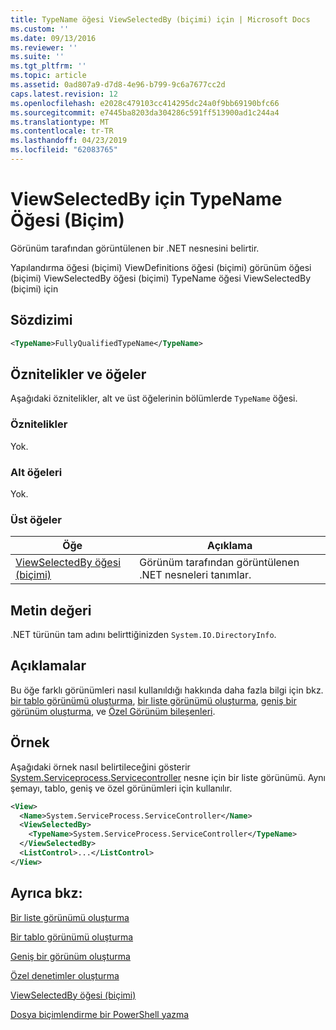```yaml
---
title: TypeName öğesi ViewSelectedBy (biçimi) için | Microsoft Docs
ms.custom: ''
ms.date: 09/13/2016
ms.reviewer: ''
ms.suite: ''
ms.tgt_pltfrm: ''
ms.topic: article
ms.assetid: 0ad807a9-d7d8-4e96-b799-9c6a7677cc2d
caps.latest.revision: 12
ms.openlocfilehash: e2028c479103cc414295dc24a0f9bb69190bfc66
ms.sourcegitcommit: e7445ba8203da304286c591ff513900ad1c244a4
ms.translationtype: MT
ms.contentlocale: tr-TR
ms.lasthandoff: 04/23/2019
ms.locfileid: "62083765"
---
```

# <a name="typename-element-for-viewselectedby-format"></a>ViewSelectedBy için TypeName Öğesi (Biçim)

Görünüm tarafından görüntülenen bir .NET nesnesini belirtir.

Yapılandırma öğesi (biçimi) ViewDefinitions öğesi (biçimi) görünüm öğesi (biçimi) ViewSelectedBy öğesi (biçimi) TypeName öğesi ViewSelectedBy (biçimi) için

## <a name="syntax"></a>Sözdizimi

```xml
<TypeName>FullyQualifiedTypeName</TypeName>
```

## <a name="attributes-and-elements"></a>Öznitelikler ve öğeler

Aşağıdaki öznitelikler, alt ve üst öğelerinin bölümlerde `TypeName` öğesi.

### <a name="attributes"></a>Öznitelikler

Yok.

### <a name="child-elements"></a>Alt öğeleri

Yok.

### <a name="parent-elements"></a>Üst öğeler

|Öğe|Açıklama|
|-------------|-----------------|
|[ViewSelectedBy öğesi (biçimi)](./viewselectedby-element-format.md)|Görünüm tarafından görüntülenen .NET nesneleri tanımlar.|

## <a name="text-value"></a>Metin değeri

.NET türünün tam adını belirttiğinizden `System.IO.DirectoryInfo`.

## <a name="remarks"></a>Açıklamalar

Bu öğe farklı görünümleri nasıl kullanıldığı hakkında daha fazla bilgi için bkz. [bir tablo görünümü oluşturma](./creating-a-table-view.md), [bir liste görünümü oluşturma](./creating-a-list-view.md), [geniş bir görünüm oluşturma](./creating-a-wide-view.md), ve [ Özel Görünüm bileşenleri](./creating-custom-controls.md).

## <a name="example"></a>Örnek

Aşağıdaki örnek nasıl belirtileceğini gösterir [System.Serviceprocess.Servicecontroller](/dotnet/api/System.ServiceProcess.ServiceController) nesne için bir liste görünümü. Aynı şemayı, tablo, geniş ve özel görünümleri için kullanılır.

```xml
<View>
  <Name>System.ServiceProcess.ServiceController</Name>
  <ViewSelectedBy>
    <TypeName>System.ServiceProcess.ServiceController</TypeName>
  </ViewSelectedBy>
  <ListControl>...</ListControl>
</View>
```

## <a name="see-also"></a>Ayrıca bkz:

[Bir liste görünümü oluşturma](./creating-a-list-view.md)

[Bir tablo görünümü oluşturma](./creating-a-table-view.md)

[Geniş bir görünüm oluşturma](./creating-a-wide-view.md)

[Özel denetimler oluşturma](./creating-custom-controls.md)

[ViewSelectedBy öğesi (biçimi)](./viewselectedby-element-format.md)

[Dosya biçimlendirme bir PowerShell yazma](./writing-a-powershell-formatting-file.md)
